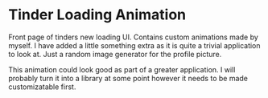 # Tinder Loading Animation
Front page of tinders new loading UI. Contains custom animations made by myself. I have added a little something extra
as it is quite a trivial application to look at. Just a random image generator for the profile picture.

This animation could look good as part of a greater application. I will probably turn it into a library at some point however
it needs to be made customizatable first.
